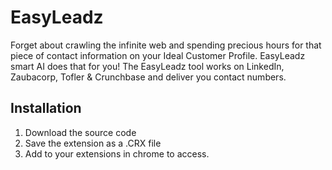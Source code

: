 # EasyLeadz

Forget about crawling the infinite web and spending precious hours for that piece of contact information on your Ideal Customer Profile. EasyLeadz smart AI does that for you! The EasyLeadz tool works on LinkedIn, Zaubacorp, Tofler & Crunchbase and deliver you contact numbers.

## Installation
1. Download the source code 
2. Save the extension as a .CRX file 
3. Add to your extensions in chrome to access.
